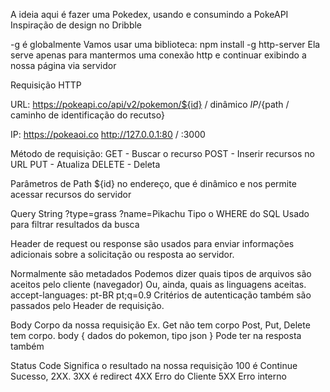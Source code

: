 
A ideia aqui é fazer uma Pokedex, usando e consumindo a PokeAPI
Inspiração de design no Dribble 

-g é globalmente
Vamos usar uma biblioteca: npm install -g http-server 
Ela serve apenas para mantermos uma conexão http e continuar exibindo a nossa página via servidor


Requisição HTTP

URL: https://pokeapi.co/api/v2/pokemon/${id} / dinâmico
     ${IP}/${path / caminho de identificação do recutso}

IP: https://pokeaoi.co
     http://127.0.0.1:80 / :3000

Método de requisição:
    GET - Buscar o recurso
    POST - Inserir recursos no URL
    PUT - Atualiza
    DELETE - Deleta

Parâmetros de Path
    ${id} no endereço, que é dinâmico e nos permite acessar recursos do servidor

Query String
?type=grass
?name=Pikachu
Tipo o WHERE do SQL
Usado para filtrar resultados da busca

Header de request ou response são usados para enviar informações adicionais sobre a solicitação ou resposta ao  servidor.

Normalmente são metadados
Podemos dizer quais tipos de arquivos são aceitos pelo cliente (navegador)
Ou, ainda, quais as linguagens aceitas.
accept-languages:
    pt-BR
    pt;q=0.9
Critérios de autenticação também são passados pelo Header de requisição.



Body
    Corpo da nossa requisição
    Ex. Get não tem corpo
    Post, Put, Delete tem corpo.
    body {
        dados do pokemon, tipo json
    }
    Pode ter na resposta também

Status Code
    Significa o resultado na nossa requisição
        100 é Continue
        Sucesso, 2XX.
        3XX é redirect
        4XX Erro do Cliente
        5XX Erro interno
        
